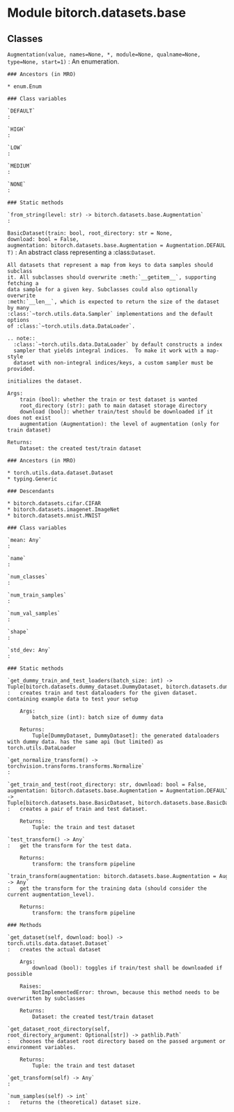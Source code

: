 Module bitorch.datasets.base
============================

Classes
-------

`Augmentation(value, names=None, *, module=None, qualname=None, type=None, start=1)`
:   An enumeration.

    ### Ancestors (in MRO)

    * enum.Enum

    ### Class variables

    `DEFAULT`
    :

    `HIGH`
    :

    `LOW`
    :

    `MEDIUM`
    :

    `NONE`
    :

    ### Static methods

    `from_string(level: str) ‑> bitorch.datasets.base.Augmentation`
    :

`BasicDataset(train: bool, root_directory: str = None, download: bool = False, augmentation: bitorch.datasets.base.Augmentation = Augmentation.DEFAULT)`
:   An abstract class representing a :class:`Dataset`.
    
    All datasets that represent a map from keys to data samples should subclass
    it. All subclasses should overwrite :meth:`__getitem__`, supporting fetching a
    data sample for a given key. Subclasses could also optionally overwrite
    :meth:`__len__`, which is expected to return the size of the dataset by many
    :class:`~torch.utils.data.Sampler` implementations and the default options
    of :class:`~torch.utils.data.DataLoader`.
    
    .. note::
      :class:`~torch.utils.data.DataLoader` by default constructs a index
      sampler that yields integral indices.  To make it work with a map-style
      dataset with non-integral indices/keys, a custom sampler must be provided.
    
    initializes the dataset.
    
    Args:
        train (bool): whether the train or test dataset is wanted
        root_directory (str): path to main dataset storage directory
        download (bool): whether train/test should be downloaded if it does not exist
        augmentation (Augmentation): the level of augmentation (only for train dataset)
    
    Returns:
        Dataset: the created test/train dataset

    ### Ancestors (in MRO)

    * torch.utils.data.dataset.Dataset
    * typing.Generic

    ### Descendants

    * bitorch.datasets.cifar.CIFAR
    * bitorch.datasets.imagenet.ImageNet
    * bitorch.datasets.mnist.MNIST

    ### Class variables

    `mean: Any`
    :

    `name`
    :

    `num_classes`
    :

    `num_train_samples`
    :

    `num_val_samples`
    :

    `shape`
    :

    `std_dev: Any`
    :

    ### Static methods

    `get_dummy_train_and_test_loaders(batch_size: int) ‑> Tuple[bitorch.datasets.dummy_dataset.DummyDataset, bitorch.datasets.dummy_dataset.DummyDataset]`
    :   creates train and test dataloaders for the given dataset. containing example data to test your setup 
        
        Args:
            batch_size (int): batch size of dummy data
        
        Returns:
            Tuple[DummyDataset, DummyDataset]: the generated dataloaders with dummy data. has the same api (but limited) as torch.utils.DataLoader

    `get_normalize_transform() ‑> torchvision.transforms.transforms.Normalize`
    :

    `get_train_and_test(root_directory: str, download: bool = False, augmentation: bitorch.datasets.base.Augmentation = Augmentation.DEFAULT) ‑> Tuple[bitorch.datasets.base.BasicDataset, bitorch.datasets.base.BasicDataset]`
    :   creates a pair of train and test dataset.
        
        Returns:
            Tuple: the train and test dataset

    `test_transform() ‑> Any`
    :   get the transform for the test data.
        
        Returns:
            transform: the transform pipeline

    `train_transform(augmentation: bitorch.datasets.base.Augmentation = Augmentation.DEFAULT) ‑> Any`
    :   get the transform for the training data (should consider the current augmentation_level).
        
        Returns:
            transform: the transform pipeline

    ### Methods

    `get_dataset(self, download: bool) ‑> torch.utils.data.dataset.Dataset`
    :   creates the actual dataset
        
        Args:
            download (bool): toggles if train/test shall be downloaded if possible
        
        Raises:
            NotImplementedError: thrown, because this method needs to be overwritten by subclasses
        
        Returns:
            Dataset: the created test/train dataset

    `get_dataset_root_directory(self, root_directory_argument: Optional[str]) ‑> pathlib.Path`
    :   chooses the dataset root directory based on the passed argument or environment variables.
        
        Returns:
            Tuple: the train and test dataset

    `get_transform(self) ‑> Any`
    :

    `num_samples(self) ‑> int`
    :   returns the (theoretical) dataset size.